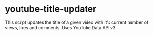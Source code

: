# youtube-title-updater
This script updates the title of a given video with it's current number of views, likes and comments. Uses YouTube Data API v3.
